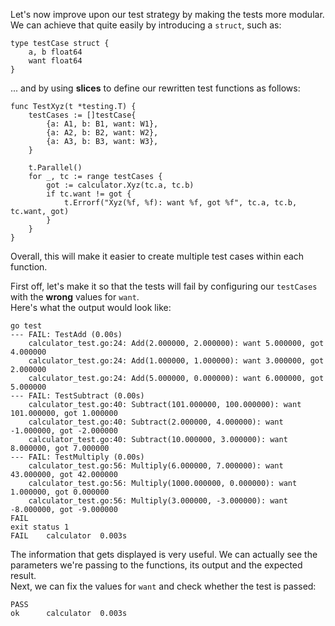 Let's now improve upon our test strategy by making the tests more modular. We can achieve that quite easily by introducing a `struct`, such as:<br/>
```
type testCase struct {
    a, b float64
    want float64
}
```
... and by using **slices** to define our rewritten test functions as follows:<br/>
```
func TestXyz(t *testing.T) {
	testCases := []testCase{
		{a: A1, b: B1, want: W1},
		{a: A2, b: B2, want: W2},
		{a: A3, b: B3, want: W3},
	}

	t.Parallel()
	for _, tc := range testCases {
		got := calculator.Xyz(tc.a, tc.b)
		if tc.want != got {
			t.Errorf("Xyz(%f, %f): want %f, got %f", tc.a, tc.b, tc.want, got)
		}
	}
}
```
Overall, this will make it easier to create multiple test cases within each function.

First off, let's make it so that the tests will fail by configuring our `testCases` with the **wrong** values for `want`.<br/>
Here's what the output would look like:<br/>
```
go test
--- FAIL: TestAdd (0.00s)
    calculator_test.go:24: Add(2.000000, 2.000000): want 5.000000, got 4.000000
    calculator_test.go:24: Add(1.000000, 1.000000): want 3.000000, got 2.000000
    calculator_test.go:24: Add(5.000000, 0.000000): want 6.000000, got 5.000000
--- FAIL: TestSubtract (0.00s)
    calculator_test.go:40: Subtract(101.000000, 100.000000): want 101.000000, got 1.000000
    calculator_test.go:40: Subtract(2.000000, 4.000000): want -1.000000, got -2.000000
    calculator_test.go:40: Subtract(10.000000, 3.000000): want 8.000000, got 7.000000
--- FAIL: TestMultiply (0.00s)
    calculator_test.go:56: Multiply(6.000000, 7.000000): want 43.000000, got 42.000000
    calculator_test.go:56: Multiply(1000.000000, 0.000000): want 1.000000, got 0.000000
    calculator_test.go:56: Multiply(3.000000, -3.000000): want -8.000000, got -9.000000
FAIL
exit status 1
FAIL	calculator	0.003s
```
The information that gets displayed is very useful. We can actually see the parameters we're passing to the functions, its output and the expected result.<br/>
Next, we can fix the values for `want` and check whether the test is passed:<br/>
```
PASS
ok  	calculator	0.003s
```

